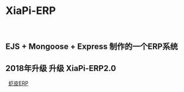 # XiaPi-ERP
 
 ## EJS + Mongoose + Express 制作的一个ERP系统
 
 ## 2018年升级 升级 XiaPi-ERP2.0
 
[虾皮ERP](https://www.xiapierp.com)
